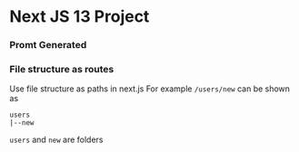 # Next JS 13 Project

### Promt Generated

### File structure as routes

Use file structure as paths in next.js
For example `/users/new` can be shown as

```
users
|--new
```

`users` and `new` are folders
